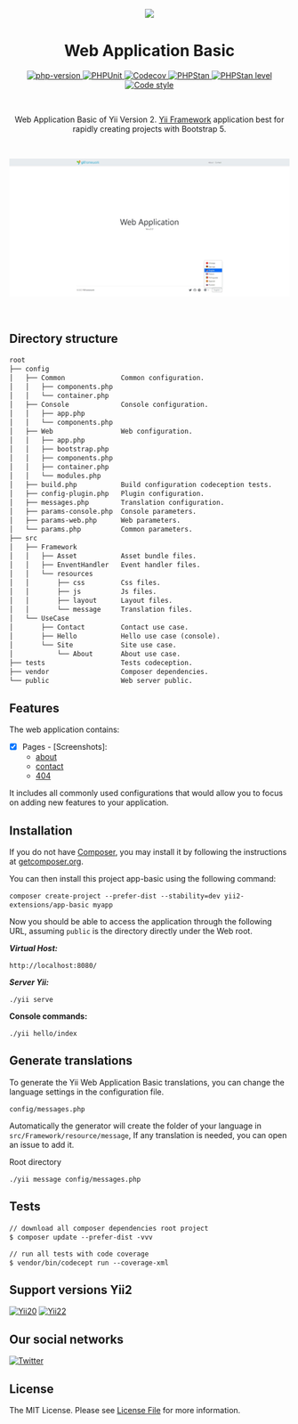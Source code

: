 <p align="center">
    <a href="https://github.com/yii2-extensions/debug" target="_blank">
        <img src="https://www.yiiframework.com/image/yii_logo_light.svg" height="100px;">
    </a>
    <h1 align="center">Web Application Basic</h1>
</p>

<p align="center">
    <a href="https://www.php.net/releases/8.1/en.php" target="_blank">
        <img src="https://img.shields.io/badge/PHP-%3E%3D8.1-787CB5" alt="php-version">
    </a>
    <a href="https://github.com/yii2-extensions/app-basic/actions/workflows/build.yml" target="_blank">
        <img src="https://github.com/yii2-extensions/app-basic/actions/workflows/build.yml/badge.svg" alt="PHPUnit">
    </a>
    <a href="https://codecov.io/gh/yii2-extensions/app-basic" target="_blank">
        <img src="https://codecov.io/gh/yii2-extensions/app-basic/graph/badge.svg?token=zcXbeTspxy" alt="Codecov">
    </a>
    <a href="https://github.com/yii2-extensions/app-basic/actions/workflows/static.yml" target="_blank">
        <img src="https://github.com/yii2-extensions/app-basic/actions/workflows/static.yml/badge.svg" alt="PHPStan">
    </a>
    <a href="https://github.com/yii2-extensions/app-basic/actions/workflows/static.yml" target="_blank">
        <img src="https://img.shields.io/badge/PHPStan%20level-5-blue" alt="PHPStan level">
    </a>
    <a href="https://github.styleci.io/repos/698621511?branch=main" target="_blank">
        <img src="https://github.styleci.io/repos/698621511/shield?branch=main" alt="Code style">
    </a>
</p>

</br>

<p align="center">
Web Application Basic of Yii Version 2. <a href="https://www.yiiframework.com/" title="Yii Framework" target="_blank">Yii Framework</a> application best for rapidly creating projects with Bootstrap 5.
</p>

</br>

![app-basic](docs/images/home.png)

</br>

## Directory structure

```text
root
├── config                  
│   ├── Common              Common configuration.
│   │   ├── components.php  
│   │   └── container.php   
│   ├── Console             Console configuration.
│   │   ├── app.php
│   │   └── components.php     
│   ├── Web                 Web configuration.
│   │   ├── app.php
│   │   ├── bootstrap.php    
│   │   ├── components.php
│   │   ├── container.php
│   │   └── modules.php 
│   ├── build.php           Build configuration codeception tests.
│   ├── config-plugin.php   Plugin configuration.
│   ├── messages.php        Translation configuration.
│   ├── params-console.php  Console parameters.
│   ├── params-web.php      Web parameters.
│   └── params.php          Common parameters.
├── src             
│   ├── Framework 
│   │   ├── Asset           Asset bundle files.
│   │   ├── EnventHandler   Event handler files.
│   │   └── resources 
│   │       ├── css         Css files.
│   │       ├── js          Js files.
│   │       ├── layout      Layout files.
│   │       └── message     Translation files.
│   └── UseCase
│       ├── Contact         Contact use case.
│       ├── Hello           Hello use case (console).
│       └── Site            Site use case.
│           └── About       About use case.
├── tests                   Tests codeception.
├── vendor                  Composer dependencies.
└── public                  Web server public.
```

## Features

The web application contains:

- [x] Pages - [Screenshots]:
  - [about](docs/images/about.png)
  - [contact](docs/images/contact.png)
  - [404](docs/images/404.png)

It includes all commonly used configurations that would allow you to focus on adding new
features to your application.

## Installation

If you do not have <a href="https://getcomposer.org/" title="Composer" target="_blank">Composer</a>, you may install it by following the instructions at <a href="https://getcomposer.org/doc/00-intro.md#installation-nix" title="getcomposer.org" target="_blank">getcomposer.org</a>.

You can then install this project app-basic using the following command:

```shell
composer create-project --prefer-dist --stability=dev yii2-extensions/app-basic myapp
```

Now you should be able to access the application through the following URL, assuming `public` is the directory
directly under the Web root.

__*Virtual Host:*__

```
http://localhost:8080/
```

__*Server Yii:*__

```shell
./yii serve
```

__Console commands:__

```shell
./yii hello/index
```

## Generate translations

To generate the Yii Web Application Basic translations, you can change the language settings in the configuration file.

```
config/messages.php
```

 Automatically the generator will create the folder of your language in `src/Framework/resource/message`,
 If any translation is needed, you can open an issue to add it.

Root directory

```
./yii message config/messages.php
```

## Tests

```shell
// download all composer dependencies root project
$ composer update --prefer-dist -vvv
```

```shell
// run all tests with code coverage
$ vendor/bin/codecept run --coverage-xml
```

## Support versions Yii2

[![Yii20](https://img.shields.io/badge/Yii2%20version-2.0-blue)](https://github.com/yiisoft/yii2/tree/2.0.49.3)
[![Yii22](https://img.shields.io/badge/Yii2%20version-2.2-blue)](https://github.com/yiisoft/yii2/tree/2.2)

## Our social networks

[![Twitter](https://img.shields.io/badge/twitter-follow-1DA1F2?logo=twitter&logoColor=1DA1F2&labelColor=555555?style=flat)](https://twitter.com/Terabytesoftw)

## License

The MIT License. Please see [License File](LICENSE.md) for more information.

